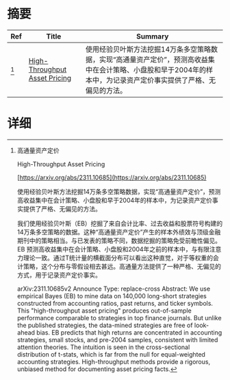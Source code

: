 # 摘要

| Ref | Title | Summary |
| --- | --- | --- |
| [^1] | [High-Throughput Asset Pricing](https://arxiv.org/abs/2311.10685) | 使用经验贝叶斯方法挖掘14万条多空策略数据，实现“高通量资产定价”，预测高收益集中在会计策略、小盘股和早于2004年的样本中，为记录资产定价事实提供了严格、无偏见的方法。 |

# 详细

[^1]: 高通量资产定价

    High-Throughput Asset Pricing

    [https://arxiv.org/abs/2311.10685](https://arxiv.org/abs/2311.10685)

    使用经验贝叶斯方法挖掘14万条多空策略数据，实现“高通量资产定价”，预测高收益集中在会计策略、小盘股和早于2004年的样本中，为记录资产定价事实提供了严格、无偏见的方法。

    

    我们使用经验贝叶斯（EB）挖掘了来自会计比率、过去收益和股票符号构建的14万条多空策略的数据。这种“高通量资产定价”产生的样本外绩效与顶级金融期刊中的策略相当。与已发表的策略不同，数据挖掘的策略免受前瞻性偏见。EB 预测高收益集中在会计策略、小盘股和2004年之前的样本中，与有限注意力理论一致。通过T统计量的横截面分布可以看出这种直觉，对于等权重的会计策略，这个分布与零假设相去甚远。高通量方法提供了一种严格、无偏见的方式，用于记录资产定价事实。

    arXiv:2311.10685v2 Announce Type: replace-cross  Abstract: We use empirical Bayes (EB) to mine data on 140,000 long-short strategies constructed from accounting ratios, past returns, and ticker symbols. This "high-throughput asset pricing" produces out-of-sample performance comparable to strategies in top finance journals. But unlike the published strategies, the data-mined strategies are free of look-ahead bias. EB predicts that high returns are concentrated in accounting strategies, small stocks, and pre-2004 samples, consistent with limited attention theories. The intuition is seen in the cross-sectional distribution of t-stats, which is far from the null for equal-weighted accounting strategies. High-throughput methods provide a rigorous, unbiased method for documenting asset pricing facts.
    


